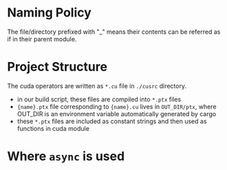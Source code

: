 # Naming Policy

The file/directory prefixed with "_" means their contents can be referred as if in their parent module. 

# Project Structure

The cuda operators are written as `*.cu` file in `./cusrc` directory. 
- in our build script, these files are compiled into `*.ptx` files
- `{name}.ptx` file corresponding to `{name}.cu` lives in `OUT_DIR/ptx`, where OUT_DIR is an environment variable automatically generated by cargo
- these `*.ptx` files are included as constant strings and then used as functions in cuda module

# Where `async` is used

